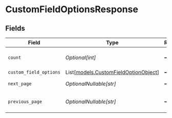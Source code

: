 # CustomFieldOptionsResponse


## Fields

| Field                                                                        | Type                                                                         | Required                                                                     | Description                                                                  |
| ---------------------------------------------------------------------------- | ---------------------------------------------------------------------------- | ---------------------------------------------------------------------------- | ---------------------------------------------------------------------------- |
| `count`                                                                      | *Optional[int]*                                                              | :heavy_minus_sign:                                                           | Total count of records retrieved                                             |
| `custom_field_options`                                                       | List[[models.CustomFieldOptionObject](../models/customfieldoptionobject.md)] | :heavy_minus_sign:                                                           | N/A                                                                          |
| `next_page`                                                                  | *OptionalNullable[str]*                                                      | :heavy_minus_sign:                                                           | URL of the next page                                                         |
| `previous_page`                                                              | *OptionalNullable[str]*                                                      | :heavy_minus_sign:                                                           | URL of the previous page                                                     |